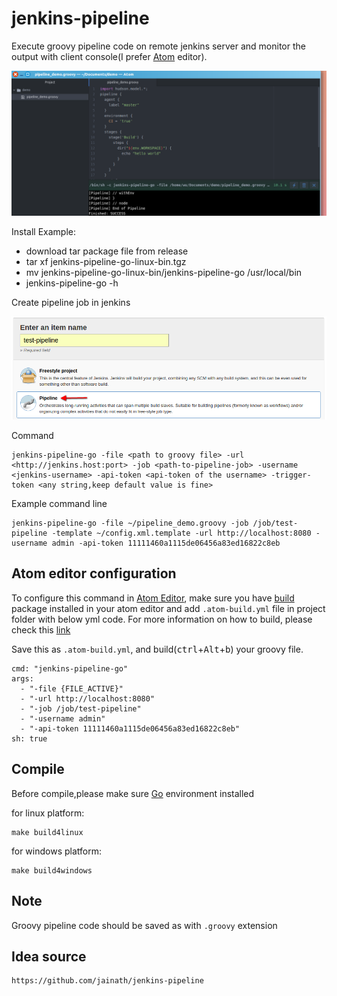 # jenkins-pipeline

Execute groovy pipeline code on remote jenkins server and monitor the output with client console(I prefer [Atom](https://atom.io/) editor).

![jenkins-pipeline](https://github.com/gitrootid/jenkins-pipeline-go/blob/master/help/atom-preview.png?raw=true)

Install Example:

  *  download tar package file from release
  *  tar xf jenkins-pipeline-go-linux-bin.tgz
  *  mv jenkins-pipeline-go-linux-bin/jenkins-pipeline-go /usr/local/bin
  *  jenkins-pipeline-go -h

Create pipeline job in jenkins

![create-pipeline-job](https://github.com/gitrootid/jenkins-pipeline-go/blob/master/help/pipeline-job.png?raw=true)

Command

    jenkins-pipeline-go -file <path to groovy file> -url <http://jenkins.host:port> -job <path-to-pipeline-job> -username <jenkins-username> -api-token <api-token of the username> -trigger-token <any string,keep default value is fine>

Example command line

    jenkins-pipeline-go -file ~/pipeline_demo.groovy -job /job/test-pipeline -template ~/config.xml.template -url http://localhost:8080 -username admin -api-token 11111460a1115de06456a83ed16822c8eb  

## Atom editor configuration

To configure this command in [Atom Editor](https://atom.io/), make sure you have [build](https://atom.io/packages/build) package installed in your atom editor and add `.atom-build.yml` file in project folder with below yml code. For more information on how to build, please check this [link](https://atom.io/packages/build)

Save this as `.atom-build.yml`, and build(<kbd>ctrl</kbd>+<kbd>Alt</kbd>+<kbd>b</kbd>) your groovy file.

    cmd: "jenkins-pipeline-go"
    args:
      - "-file {FILE_ACTIVE}"
      - "-url http://localhost:8080"
      - "-job /job/test-pipeline"
      - "-username admin"
      - "-api-token 11111460a1115de06456a83ed16822c8eb"
    sh: true

## Compile

Before compile,please make sure [Go](https://github.com/golang/go) environment installed

for linux platform:

    make build4linux

for windows platform:

    make build4windows

## Note

Groovy pipeline code should be saved as with `.groovy` extension

## Idea source

    https://github.com/jainath/jenkins-pipeline
